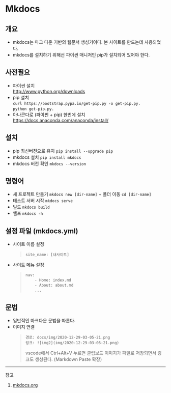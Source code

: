# Mkdocs

## 개요

- mkdocs는 마크 다운 기반의 웹문서 생성기이다. 본 사이트를 만드는데 사용되었다.
- mkdocs를 설치하기 위해선 파이썬 매니저인 pip가 설치되어 있어야 한다.

## 사전필요

- 파이썬 설치  
   <http://www.python.org/downloads>
- pip 설치  
  `curl https://bootstrap.pypa.io/get-pip.py -o get-pip.py.`  
  `python get-pip.py.`
- 아나콘다로 (파이썬 + pip) 한번에 설치  
  <https://docs.anaconda.com/anaconda/install/>

## 설치

- pip 최신버전으로 유지 `pip install --upgrade pip`
- mkdocs 설치 `pip install mkdocs`
- mkdocs 버전 확인 `mkdocs --version`

## 명령어

- 새 프로젝트 만들기 `mkdocs new [dir-name]` + 폴더 이동 `cd [dir-name]`
- 테스트 서버 시작 `mkdocs serve`
- 빌드 `mkdocs build`
- 헬프 `mkdocs -h`

## 설정 파일 (mkdocs.yml)

- 사이트 이름 설정
  >     site_name: [내사이트]
- 사이트 메뉴 설정
  >     nav:
  >         - Home: index.md
  >         - About: about.md
  >         ...

## 문법

- 일반적인 마크다운 문법을 따른다.
- 이미지 연결
  >     경로: docs/img/2020-12-29-03-05-21.png
  >     링크: ![img2](img/2020-12-29-03-05-21.png)
  >
  > vscode에서 Ctrl+Alt+V 누르면 클립보드 이미지가 파일로 저장되면서 링크도 생성된다. (Markdown Paste 확장)

---

참고

1. [mkdocs.org](https://www.mkdocs.org/)
